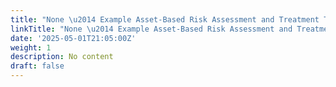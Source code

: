 ```yaml
---
title: "None \u2014 Example Asset-Based Risk Assessment and Treatment Tool"
linkTitle: "None \u2014 Example Asset-Based Risk Assessment and Treatment Tool"
date: '2025-05-01T21:05:00Z'
weight: 1
description: No content
draft: false
---
```



